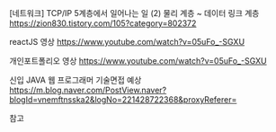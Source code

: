 [네트워크] TCP/IP 5계층에서 일어나는 일 (2) 물리 계층 ~ 데이터 링크 계층
https://zion830.tistory.com/105?category=802372


reactJS 영상
https://www.youtube.com/watch?v=05uFo_-SGXU

개인포트폴리오 영상
https://www.youtube.com/watch?v=05uFo_-SGXU


신입 JAVA 웹 프로그래머 기술면접 예상
https://m.blog.naver.com/PostView.naver?blogId=vnemftnsska2&logNo=221428722368&proxyReferer=

참고
